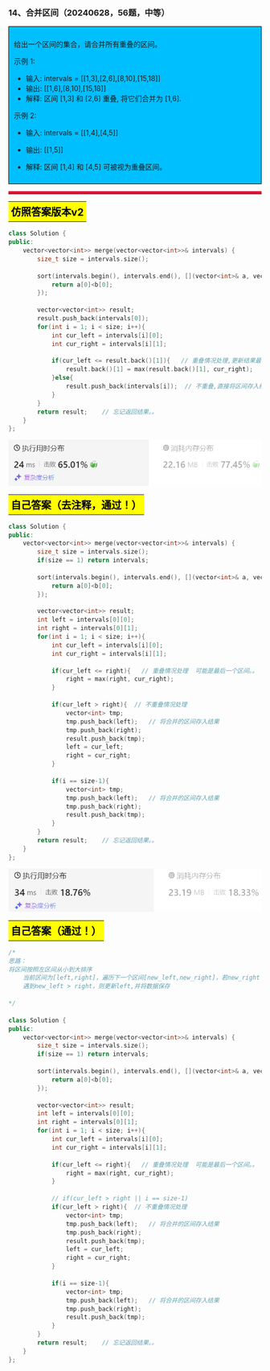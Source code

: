 ### 14、合并区间（20240628，56题，中等）
<div style="border: 1px solid black; padding: 10px; background-color: #00BFFF;">

给出一个区间的集合，请合并所有重叠的区间。

示例 1:

- 输入: intervals = [[1,3],[2,6],[8,10],[15,18]]
- 输出: [[1,6],[8,10],[15,18]]
- 解释: 区间 [1,3] 和 [2,6] 重叠, 将它们合并为 [1,6].

示例 2:

- 输入: intervals = [[1,4],[4,5]]
- 输出: [[1,5]]
- 解释: 区间 [1,4] 和 [4,5] 可被视为重叠区间。

  </p>
</div>
<hr style="border-top: 5px solid #DC143C;">

<table>
  <tr>
    <td bgcolor="Yellow" style="padding: 5px; border: 0px solid black;">
      <span style="font-weight: bold; font-size: 20px;color: black;">
      仿照答案版本v2
      </span>
    </td>
  </tr>
</table>

```C++ {.line-numbers}
class Solution {
public:
    vector<vector<int>> merge(vector<vector<int>>& intervals) {
        size_t size = intervals.size();

        sort(intervals.begin(), intervals.end(), [](vector<int>& a, vector<int>& b){
            return a[0]<b[0];
        });

        vector<vector<int>> result;
        result.push_back(intervals[0]);
        for(int i = 1; i < size; i++){
            int cur_left = intervals[i][0];
            int cur_right = intervals[i][1];

            if(cur_left <= result.back()[1]){   // 重叠情况处理,更新结果最后区间的右区间
                result.back()[1] = max(result.back()[1], cur_right);
            }else{
                result.push_back(intervals[i]);  // 不重叠,直接将区间存入结果
            }
        }
        return result;    // 忘记返回结果。。
    }
};
```
![alt text](image/0d026ae327f0940dc95908ae6496679.png)

<table>
  <tr>
    <td bgcolor="Yellow" style="padding: 5px; border: 0px solid black;">
      <span style="font-weight: bold; font-size: 20px;color: black;">
      自己答案（去注释，通过！）
      </span>
    </td>
  </tr>
</table>

```C++ {.line-numbers}
class Solution {
public:
    vector<vector<int>> merge(vector<vector<int>>& intervals) {
        size_t size = intervals.size();
        if(size == 1) return intervals;
        
        sort(intervals.begin(), intervals.end(), [](vector<int>& a, vector<int>& b){
            return a[0]<b[0];
        });

        vector<vector<int>> result;
        int left = intervals[0][0];
        int right = intervals[0][1];
        for(int i = 1; i < size; i++){
            int cur_left = intervals[i][0];
            int cur_right = intervals[i][1];

            if(cur_left <= right){   // 重叠情况处理  可能是最后一个区间。。
                right = max(right, cur_right);
            }
            
            if(cur_left > right){  // 不重叠情况处理
                vector<int> tmp;
                tmp.push_back(left);   // 将合并的区间存入结果
                tmp.push_back(right);
                result.push_back(tmp);
                left = cur_left;
                right = cur_right;
            }

            if(i == size-1){
                vector<int> tmp;
                tmp.push_back(left);   // 将合并的区间存入结果
                tmp.push_back(right);
                result.push_back(tmp);
            }
        }
        return result;    // 忘记返回结果。。
    }
};

```
![alt text](image/3a94468044991a716ba73d052b54a37.png)

<table>
  <tr>
    <td bgcolor="Yellow" style="padding: 5px; border: 0px solid black;">
      <span style="font-weight: bold; font-size: 20px;color: black;">
      自己答案（通过！）
      </span>
    </td>
  </tr>
</table>

```C++ {.line-numbers}
/*
思路：
将区间按照左区间从小到大排序
    当前区间为[left,right]，遍历下一个区间[new_left,new_right]，若new_right > right，则更新right
    遇到new_left > right，则更新left,并将数据保存

*/

class Solution {
public:
    vector<vector<int>> merge(vector<vector<int>>& intervals) {
        size_t size = intervals.size();
        if(size == 1) return intervals;
        
        sort(intervals.begin(), intervals.end(), [](vector<int>& a, vector<int>& b){
            return a[0]<b[0];
        });

        vector<vector<int>> result;
        int left = intervals[0][0];
        int right = intervals[0][1];
        for(int i = 1; i < size; i++){
            int cur_left = intervals[i][0];
            int cur_right = intervals[i][1];

            if(cur_left <= right){   // 重叠情况处理  可能是最后一个区间。。
                right = max(right, cur_right);
            }
            
            // if(cur_left > right || i == size-1)
            if(cur_left > right){  // 不重叠情况处理
                vector<int> tmp;
                tmp.push_back(left);   // 将合并的区间存入结果
                tmp.push_back(right);
                result.push_back(tmp);
                left = cur_left;
                right = cur_right;
            }

            if(i == size-1){
                vector<int> tmp;
                tmp.push_back(left);   // 将合并的区间存入结果
                tmp.push_back(right);
                result.push_back(tmp);
            }
        }
        return result;    // 忘记返回结果。。
    }
};
```
